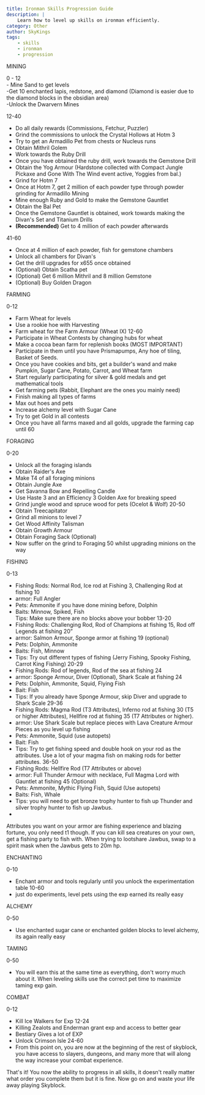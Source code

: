 ```yaml {metadata}
title: Ironman Skills Progression Guide 
description: |
    Learn how to level up skills on ironman efficiently.
category: Other
author: SkyKings
tags:
    - skills
    - ironman
    - progression
```

MINING

0 - 12  
\- Mine Sand to get levels  
\-Get 10 enchanted lapis, redstone, and diamond (Diamond is easier due to the diamond blocks in the obsidian area)  
\-Unlock the Dwarvern Mines

12-40  
- Do all daily rewards (Commissions, Fetchur, Puzzler)  
- Grind the commissions to unlock the Crystal Hollows at Hotm 3  
- Try to get an Armadillo Pet from chests or Nucleus runs  
- Obtain Mithril Golem  
- Work towards the Ruby Drill  
- Once you have obtained the ruby drill, work towards the Gemstone Drill  
- Obtain the Yog Armour (Hardstone collected with Compact Jungle Pickaxe and Gone With The Wind event active, Yoggies
from bal.)  
- Grind for Hotm 7  
- Once at Hotm 7, get 2 million of each powder type through powder grinding for Armadillo Mining  
- Mine enough Ruby and Gold to make the Gemstone Gauntlet  
- Obtain the Bal Pet  
- Once the Gemstone Gauntlet is obtained, work towards making the Divan's Set and Titanium Drills  
- **(Recommended)** Get to 4 million of each powder afterwards

41-60  
- Once at 4 million of each powder, fish for gemstone chambers  
- Unlock all chambers for Divan's  
- Get the drill upgrades for x655 once obtained  
- (Optional) Obtain Scatha pet  
- (Optional) Get 6 million Mithril and 8 million Gemstone  
- (Optional) Buy Golden Dragon

FARMING

0-12  
- Farm Wheat for levels  
- Use a rookie hoe with Harvesting  
- Farm wheat for the Farm Armour (Wheat IX) 12-60  
- Participate in Wheat Contests by changing hubs for wheat  
- Make a cocoa bean farm for replenish books (MOST IMPORTANT)  
- Participate in them until you have Prismapumps, Any hoe of tiling, Basket of Seeds.  
- Once you have cookies and bits, get a builder's wand and make Pumpkin, Sugar Cane, Potato, Carrot, and Wheat farm  
- Start regularly participating for silver & gold medals and get mathematical tools  
- Get farming pets (Rabbit, Elephant are the ones you mainly need)  
- Finish making all types of farms  
- Max out hoes and pets  
- Increase alchemy level with Sugar Cane  
- Try to get Gold in all contests  
- Once you have all farms maxed and all golds, upgrade the farming cap until 60

FORAGING

0-20  
- Unlock all the foraging islands  
- Obtain Raider's Axe  
- Make T4 of all foraging minions  
- Obtain Jungle Axe  
- Get Savanna Bow and Repelling Candle  
- Use Haste 3 and an Efficiency 3 Golden Axe for breaking speed  
- Grind jungle wood and spruce wood for pets (Ocelot & Wolf) 20-50  
- Obtain Treecapitator  
- Grind all minions to level 7  
- Get Wood Affinity Talisman  
- Obtain Growth Armour  
- Obtain Foraging Sack (Optional)  
- Now suffer on the grind to Foraging 50 whilst upgrading minions on the way

FISHING

0-13  
- Fishing Rods: Normal Rod, Ice rod at Fishing 3, Challenging Rod at fishing 10  
- armor: Full Angler  
- Pets: Ammonite if you have done mining before, Dolphin  
- Baits: Minnow, Spiked, Fish  
Tips: Make sure there are no blocks above your bobber 13-20  
- Fishing Rods: Challenging Rod, Rod of Champions at fishing 15, Rod off Legends at fishing 20”  
- armor: Salmon Armour, Sponge armor at fishing 19 (optional)  
- Pets: Dolphin, Ammonite  
- Baits: Fish, Minnow  
- Tips: Try out different types of fishing (Jerry Fishing, Spooky Fishing, Carrot King Fishing) 20-29  
- Fishing Rods: Rod of legends, Rod of the sea at fishing 24  
- armor: Sponge Armour, Diver (Optional), Shark Scale at fishing 24  
- Pets: Dolphin, Ammonite, Squid, Flying Fish  
- Bait: Fish  
- Tips: If you already have Sponge Armour, skip Diver and upgrade to Shark Scale 29-36  
- Fishing Rods: Magma Rod (T3 Attributes), Inferno rod at fishing 30 (T5 or higher Attributes), Hellfire rod at fishing
35 (T7 Attributes or higher).  
- armor: Use Shark Scale but replace pieces with Lava Creature Armour Pieces as you level up fishing  
- Pets: Ammonite, Squid (use autopets)  
- Bait: Fish  
- Tips: Try to get fishing speed and double hook on your rod as the attributes. Use a lot of your magma fish on making
rods for better attributes. 36-50  
- Fishing Rods: Hellfire Rod (T7 Attributes or above)  
- armor: Full Thunder Armour with necklace, Full Magma Lord with Gauntlet at fishing 45 (Optional)  
- Pets: Ammonite, Mythic Flying Fish, Squid (Use autopets)  
- Baits: Fish, Whale  
- Tips: you will need to get bronze trophy hunter to fish up Thunder and silver trophy hunter to fish up Jawbus.  
- 
Attributes you want on your armor are fishing experience and blazing fortune, you only need t1 though. If you can kill
sea creatures on your own, get a fishing party to fish with. When trying to lootshare Jawbus, swap to a spirit mask when
the Jawbus gets to 20m hp.

ENCHANTING

0-10  
- Enchant armor and tools regularly until you unlock the experimentation table 10-60  
- just do experiments, level pets using the exp earned its really easy

ALCHEMY

0-50  
- Use enchanted sugar cane or enchanted golden blocks to level alchemy, its again really easy

TAMING

0-50  
- You will earn this at the same time as everything, don't worry much about it. When leveling skills use the correct
pet time to maximize taming exp gain.

COMBAT

0-12  
- Kill Ice Walkers for Exp 12-24  
- Killing Zealots and Enderman grant exp and access to better gear  
- Bestiary Gives a lot of EXP  
- Unlock Crimson Isle 24-60  
- From this point on, you are now at the beginning of the rest of skyblock, you have access to slayers, dungeons, and
many more that will along the way increase your combat experience.

That's it! You now the ability to progress in all skills, it doesn't really matter what order you complete them but it
is fine. Now go on and waste your life away playing Skyblock.
